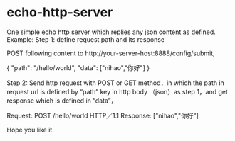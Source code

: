 # echo-http-server
One simple echo http server which replies any json content as defined.
Example:
Step 1: define request path and its response

POST following content to http://your-server-host:8888/config/submit,

{
  "path": "/hello/world",
  "data": ["nihao","你好"]
}

Step 2: Send http request with POST or GET method，in which the path in request url is defined by “path” key in http body （json）as step 1，and get response which is defined in “data”，

Request: POST /hello/world HTTP／1.1
Response: ["nihao","你好"]


Hope you like it.
